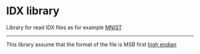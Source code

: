# IDX library
Library for read IDX files as for example [MNIST](https://deepai.org/dataset/mnist)

---

This library assume that the format of the file is MSB first [high endian](https://en.wikipedia.org/wiki/Endianness)

